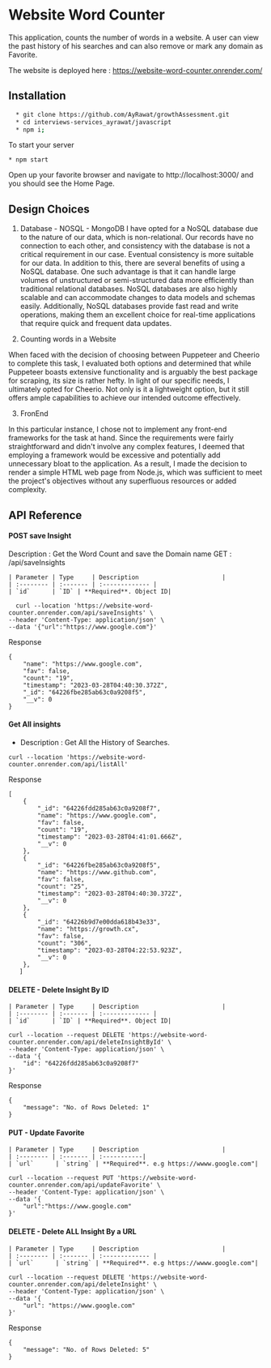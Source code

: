 # Website Word Counter

This application, counts the number of words in a website. A user can view the past history of his searches and can also remove or mark any domain as Favorite.

The website is deployed here : https://website-word-counter.onrender.com/

## Installation

```bash
  * git clone https://github.com/AyRawat/growthAssessment.git
  * cd interviews-services_ayrawat/javascript
  * npm i;
```

To start your server

```
* npm start
```

Open up your favorite browser and navigate to http://localhost:3000/ and you should see the Home Page.

## Design Choices

1. Database - NOSQL - MongoDB
   I have opted for a NoSQL database due to the nature of our data, which is non-relational. Our records have no connection to each other, and consistency with the database is not a critical requirement in our case. Eventual consistency is more suitable for our data. In addition to this, there are several benefits of using a NoSQL database. One such advantage is that it can handle large volumes of unstructured or semi-structured data more efficiently than traditional relational databases. NoSQL databases are also highly scalable and can accommodate changes to data models and schemas easily. Additionally, NoSQL databases provide fast read and write operations, making them an excellent choice for real-time applications that require quick and frequent data updates.

2. Counting words in a Website

When faced with the decision of choosing between Puppeteer and Cheerio to complete this task, I evaluated both options and determined that while Puppeteer boasts extensive functionality and is arguably the best package for scraping, its size is rather hefty. In light of our specific needs, I ultimately opted for Cheerio. Not only is it a lightweight option, but it still offers ample capabilities to achieve our intended outcome effectively.

3. FronEnd

In this particular instance, I chose not to implement any front-end frameworks for the task at hand. Since the requirements were fairly straightforward and didn't involve any complex features, I deemed that employing a framework would be excessive and potentially add unnecessary bloat to the application. As a result, I made the decision to render a simple HTML web page from Node.js, which was sufficient to meet the project's objectives without any superfluous resources or added complexity.

## API Reference

#### POST save Insight

Description : Get the Word Count and save the Domain name
GET : /api/saveInsights

```
| Parameter | Type     | Description                       |
| :-------- | :------- | :------------- |
| `id`      | `ID` | **Required**. Object ID|

```

```
  curl --location 'https://website-word-counter.onrender.com/api/saveInsights' \
--header 'Content-Type: application/json' \
--data '{"url":"https://www.google.com"}'
```

Response

```
{
    "name": "https://www.google.com",
    "fav": false,
    "count": "19",
    "timestamp": "2023-03-28T04:40:30.372Z",
    "_id": "64226fbe285ab63c0a9208f5",
    "__v": 0
}
```

#### Get All insights

- Description : Get All the History of Searches.

```
curl --location 'https://website-word-counter.onrender.com/api/listAll'
```

Response

```
[
    {
        "_id": "64226fdd285ab63c0a9208f7",
        "name": "https://www.google.com",
        "fav": false,
        "count": "19",
        "timestamp": "2023-03-28T04:41:01.666Z",
        "__v": 0
    },
    {
        "_id": "64226fbe285ab63c0a9208f5",
        "name": "https://www.github.com",
        "fav": false,
        "count": "25",
        "timestamp": "2023-03-28T04:40:30.372Z",
        "__v": 0
    },
    {
        "_id": "64226b9d7e00dda618b43e33",
        "name": "https://growth.cx",
        "fav": false,
        "count": "306",
        "timestamp": "2023-03-28T04:22:53.923Z",
        "__v": 0
    },
   ]
```

#### DELETE - Delete Insight By ID

```
| Parameter | Type     | Description                       |
| :-------- | :------- | :------------- |
| `id`      | `ID` | **Required**. Object ID|

```

```
curl --location --request DELETE 'https://website-word-counter.onrender.com/api/deleteInsightById' \
--header 'Content-Type: application/json' \
--data '{
    "id": "64226fdd285ab63c0a9208f7"
}'
```

Response

```
{
    "message": "No. of Rows Deleted: 1"
}
```

#### PUT - Update Favorite

```
| Parameter | Type     | Description                       |
| :-------- | :------- | :-----------|
| `url`      | `string` | **Required**. e.g https://wwww.google.com"|

```

```
curl --location --request PUT 'https://website-word-counter.onrender.com/api/updateFavorite' \
--header 'Content-Type: application/json' \
--data '{
    "url":"https://www.google.com"
}'
```

#### DELETE - Delete ALL Insight By a URL

```
| Parameter | Type     | Description                       |
| :-------- | :------- | :------------- |
| `url`      | `string` | **Required**. e.g https://wwww.google.com"|

```

```
curl --location --request DELETE 'https://website-word-counter.onrender.com/api/deleteInsight' \
--header 'Content-Type: application/json' \
--data '{
    "url": "https://www.google.com"
}'
```

Response

```
{
    "message": "No. of Rows Deleted: 5"
}
```
